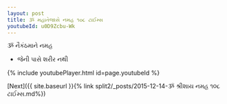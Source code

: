 ```yaml
---
layout: post
title: ૐ મહાતેજાસે નમહ ૧૦૮ ટાઈમ્સ
youtubeId: u0D9Zcbu-Wk
---
```

 
 
 ૐ નૈકંઠમાને નમહ  
 
 -  જેની પાસે શરીર નથી 
 
  
 
  
 
 
 
 
 
 


{% include youtubePlayer.html id=page.youtubeId %}
 
[Next]({{ site.baseurl }}{% link  split2/_posts/2015-12-14-ૐ શ્રીશાય નમહ ૧૦૮ ટાઈમ્સ.md%})
 
